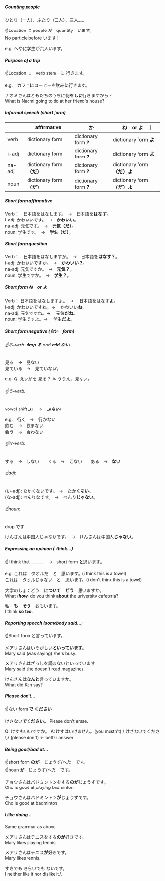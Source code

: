 ##### Counting people
ひとり（一人）、ふたり（二人）、三人。。。

☝️Location に people が　quantity　います。\
No particle before います！

e.g. へやに学生が六人います。

##### Purpose of a trip
☝️Location に　verb stem　に 行きます。

 e.g.　カフェ**に**コーヒーを飲み**に**行きます。
  
ナオミさんはともだちのうちに**何をしに**行きますから？\
What is Naomi going to do at her friend's house?

##### Informal speech (short form)
|　| affirmative | か |　ね　or よ　｜
| - | - | - | - |
| verb | dictionary form  | dictionary form **?** | dictionary form **よ** |
| i-adj　| dictionary form  | dictionary form **?** | dictionary form **よ** |
| na-adj | dictionary form **（だ）**  | dictionary form **?** | dictionary form **（だ）よ** |
| noun | dictionary form **（だ）** | dictionary form **?** | dictionary form **（だ）よ** |

##### Short form affirmative
Verb：　日本語をはなします。　→　日本語を**はなす**。\
i-adj: かわいいです。　→　**かわいい**。\
na-adj: 元気です。　→　**元気（だ）**。\
noun: 学生です。　→　**学生（だ）**。

##### Short form question
Verb：　日本語をはなしますか。　→　日本語を**はなす？**。\
i-adj: かわいいですか。　→　**かわいい？**。\
na-adj: 元気ですか。　→　**元気？**。\
noun: 学生ですか。　→　**学生？**。

##### Short form ね　or よ
Verb： 日本語をはなしますよ。　→　 日本語をはなす**よ**。\
i-adj:  かわいいですね。→　 かわいい**ね**。\
na-adj:  元気ですね。→　 元気**だね**。\
noun:  学生ですよ。→　 学生**だよ**。

##### Short form negative (ない　form)
###### ☝️る-verb: **drop る** and **add ない**  
  
見る　→　見ない\
見ている　→　見ていない\

e.g. Q: えいがを 見る？ A: ううん、見ない。
 
###### ☝️う-verb:
vowel shift **_u**　 →　**_aない**\

e.g.　行く　→　行かない\
飲む　→　飲まない\
会う　→　会わない
  
###### ☝️irr-verb:
する　→　**し**ない　　くる　→　**こ**ない　　ある　→　**ない**

###### ☝️adj:
(い-adj): たかくないです。　→　たか**くない**。\
(な-adj): べんりなです。　→　べんり**じゃない**。
  
###### ☝️noun:
drop です

けんさんは中国人じゃないです。　→　けんさんは中国人**じゃない**。

##### Expressing an opinion (I think...)
☝️I think that ＿＿＿　→　short form **と**思います。

e.g. これは　タオルだ　と　思います。(i think this is a towel)\
これは　タオルじゃない　と　思います。(i don't think this is a towel)

大学のしょくどう　**について**　**どう**　思いますか。\
What (***how***) do you think **about** the university cafeteria?

私　**も**　**そう**　おもいます。\
I think **so** **too**.

##### Reporting speech (somebody said...)
☝️Short form と言っています。

メアリさんはいそがしい**といっています**。\
Mary said (was saying) she's busy.

メアリさんはざっしを読まないといっています\
Mary said she doesn't read magazines.

けんさんは**なんと**言っていますか。\
What did Ken say? 

##### Please don't...

☝️ない form **で ください**

けさない**でください。**
Please don't erase.

Q: けすもいいですか。
A: けすはいけません。(you mustn't) / けさないでください (please don't) ← better answer

##### Being good/bad at...
☝️short form **のが**　じょうず/へた　です。\
☝️noun **が**　じょうず/へた　です。

チョウさんはバドミントンをする**のが**じょうずです。\
Cho is good at *playing* badminton

チョウさんはバドミントン**が**じょうずです。\
Cho is good at badminton

##### I like doing...
Same grammar as above.

メアリさんはテニスをする**のが**好きです。\
Mary likes playing tennis.

メアリさんはテニス**が**好きです。\
Mary likes tennis.

すきでも きらいでも ないです。\
I neither like it nor dislike it.\